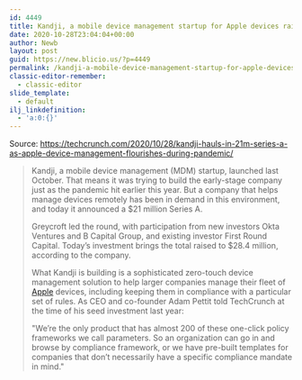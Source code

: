 ```yaml
---
id: 4449
title: Kandji, a mobile device management startup for Apple devices raises $21M Series A
date: 2020-10-28T23:04:04+00:00
author: Newb
layout: post
guid: https://new.blicio.us/?p=4449
permalink: /kandji-a-mobile-device-management-startup-for-apple-devices-raises-21m-series-a/
classic-editor-remember:
  - classic-editor
slide_template:
  - default
ilj_linkdefinition:
  - 'a:0:{}'
---
```

Source: <https://techcrunch.com/2020/10/28/kandji-hauls-in-21m-series-a-as-apple-device-management-flourishes-during-pandemic/>

> Kandji, a mobile device management (MDM) startup, launched last October. That means it was trying to build the early-stage company just as the pandemic hit earlier this year. But a company that helps manage devices remotely has been in demand in this environment, and today it announced a $21 million Series A.
> 
> Greycroft led the round, with participation from new investors Okta Ventures and B Capital Group, and existing investor First Round Capital. Today’s investment brings the total raised to $28.4 million, according to the company.
> 
> What Kandji is building is a sophisticated zero-touch device management solution to help larger companies manage their fleet of [Apple](https://new.blicio.us/the-humble-beginnings-of-apple/) devices, including keeping them in compliance with a particular set of rules. As CEO and co-founder Adam Pettit told TechCrunch at the time of his seed investment last year:
> 
> "We’re the only product that has almost 200 of these one-click policy frameworks we call parameters. So an organization can go in and browse by compliance framework, or we have pre-built templates for companies that don’t necessarily have a specific compliance mandate in mind."